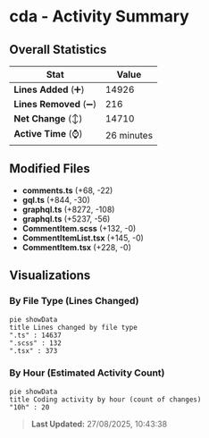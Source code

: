 # cda - Activity Summary 

## Overall Statistics

| Stat                   | Value                                                             |
| ---------------------- | ----------------------------------------------------------------- |
| **Lines Added** (➕)   | 14926                                          |
| **Lines Removed** (➖) | 216                                        |
| **Net Change** (↕)    | 14710                |
| **Active Time** (⌚)   | 26 minutes |


## Modified Files
- **comments.ts** (+68, -22)
- **gql.ts** (+844, -30)
- **graphql.ts** (+8272, -108)
- **graphql.ts** (+5237, -56)
- **CommentItem.scss** (+132, -0)
- **CommentItemList.tsx** (+145, -0)
- **CommentItem.tsx** (+228, -0)

## Visualizations

### By File Type (Lines Changed)

```mermaid
pie showData
title Lines changed by file type
".ts" : 14637
".scss" : 132
".tsx" : 373
```

### By Hour (Estimated Activity Count)

```mermaid
pie showData
title Coding activity by hour (count of changes)
"10h" : 20
```


> **Last Updated:** 27/08/2025, 10:43:38